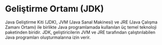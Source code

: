 # Geliştirme Ortamı (JDK)
Java Geliştirme Kiti (JDK), JVM (Java Sanal Makinesi) ve JRE (Java Çalışma Zamanı Ortamı) ile birlikte Java programlamada kullanılan üç temel teknoloji paketinden biridir. JDK, geliştiricilerin JVM ve JRE tarafından çalıştırılabilen Java programları oluşturmalarına izin verir.